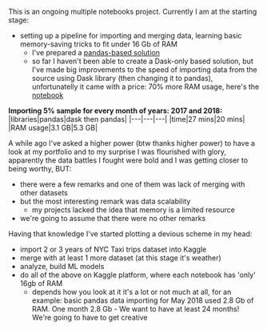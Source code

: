 This is an ongoing multiple notebooks project. Currently I am at the starting stage: 
* setting up a pipeline for importing and merging data, learning basic memory-saving tricks to fit under 16 Gb of RAM
  * I've prepared a [pandas-based solution](https://github.com/grumpyclimber/portfolio/blob/main/taxis_big_ML/taxis_imports_pd.ipynb)
  * so far I haven't been able to create a Dask-only based solution, but I've made big improvements to the speed of importing data from the source using Dask library (then changing it to pandas), unfortunatelly it came with a price: 70% more RAM usage, here's the [notebook](https://github.com/grumpyclimber/portfolio/blob/main/taxis_big_ML/taxis_imports_dask_pd.ipynb)
 
 **Importing 5% sample for every month of years: 2017 and 2018:**
 |libraries|pandas|dask then pandas|
 |---|---|---|
 |time|27 mins|20 mins|
 |RAM usage|3.1 GB|5.3 GB|


A while ago I've asked a higher power (btw thanks higher power) to have a look at my portfolio and to my surprise I was flourished with glory, 
apparently the data battles I fought were bold and I was getting closer to being worthy, BUT:
* there were a few remarks and one of them was lack of merging with other datasets
* but the most interesting remark was data scalability  
  * my projects lacked the idea that memory is a limited resource
* we're going to assume that there were no other remarks


Having that knowledge I've started plotting a devious scheme in my head:
* import 2 or 3 years of NYC Taxi trips dataset into Kaggle
* merge with at least 1 more dataset (at this stage it's weather)
* analyze, build ML models
* do all of the above on Kaggle platform, where each notebook has 'only' 16gb of RAM
  * depends how you look at it it's a lot or not much at all, for an example: basic pandas data importing for May 2018 used 2.8 Gb of RAM. One month 2.8 Gb - We want to have at least 24 months!  We're going to have to get creative
